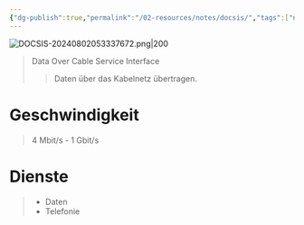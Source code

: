 ```yaml
---
{"dg-publish":true,"permalink":"/02-resources/notes/docsis/","tags":["netzwerk","hardware"],"noteIcon":""}
---
```


![DOCSIS-20240802053337672.png|200](/img/user/02%20-%20RESOURCES/Files/DOCSIS-20240802053337672.png)
>Data Over Cable Service Interface
>>Daten über das Kabelnetz übertragen.

# Geschwindigkeit
>4 Mbit/s - 1 Gbit/s

# Dienste
>- Daten 
>- Telefonie